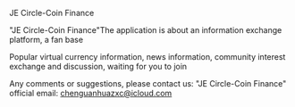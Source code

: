 JE Circle-Coin Finance

"JE Circle-Coin Finance"The application is about an information exchange platform, a fan base

Popular virtual currency information, news information, community interest exchange and discussion, waiting for you to join

Any comments or suggestions, please contact us: "JE Circle-Coin Finance" official email: chenguanhuazxc@icloud.com
